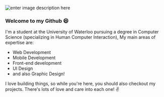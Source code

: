 ![enter image description here](https://media.giphy.com/media/T1Z2qu7qbij68O9Qwf/giphy.gif)
### Welcome to my Github 😄

I'm a student at the University of Waterloo pursuing a degree in Computer Science (specializing in Human Computer Interaction), My main areas of expertise are:

 - Web Development
 - Mobile Development
 - Front-end development
 - UI Design
 - and also Graphic Design!

I love building things, so while you're here, you should also checkout my projects. There's lots of love and care into each one! ✌️
